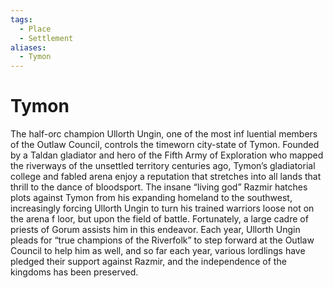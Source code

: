 ```yaml
---
tags:
  - Place
  - Settlement
aliases:
  - Tymon
---
```

# Tymon
The half-orc champion Ullorth Ungin, one of the most inf luential members of the Outlaw Council, controls the timeworn city-state of Tymon. Founded by a Taldan gladiator and hero of the Fifth Army of Exploration who mapped the riverways of the unsettled territory centuries ago, Tymon’s gladiatorial college and fabled arena enjoy a reputation that stretches into all lands that thrill to the dance of bloodsport. The insane “living god” Razmir hatches plots against Tymon from his expanding homeland to the southwest, increasingly forcing Ullorth Ungin to turn his trained warriors loose not on the arena f loor, but upon the field of battle. Fortunately, a large cadre of priests of Gorum assists him in this endeavor. Each year, Ullorth Ungin pleads for “true champions of the Riverfolk” to step forward at the Outlaw Council to help him as well, and so far each year, various lordlings have pledged their support against Razmir, and the independence of the kingdoms has been preserved.